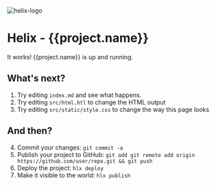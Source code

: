 <!--
~ Licensed to the Apache Software Foundation (ASF) under one or more
~ contributor license agreements.  See the NOTICE file distributed with
~ this work for additional information regarding copyright ownership.
~ The ASF licenses this file to You under the Apache License, Version 2.0
~ (the "License"); you may not use this file except in compliance with
~ the License.  You may obtain a copy of the License at
~
~      http://www.apache.org/licenses/LICENSE-2.0
~
~ Unless required by applicable law or agreed to in writing, software
~ distributed under the License is distributed on an "AS IS" BASIS,
~ WITHOUT WARRANTIES OR CONDITIONS OF ANY KIND, either express or implied.
~ See the License for the specific language governing permissions and
~ limitations under the License.
-->
![helix-logo](./helix_logo.png)

# Helix - {{project.name}}

It works! {{project.name}} is up and running.

## What's next?

1. Try editing `index.md` and see what happens.
2. Try editing `src/html.htl` to change the HTML output
3. Try editing `src/static/style.css` to change the way this page looks

## And then?

4. Commit your changes: `git commit -a`
5. Publish your project to GitHub: `git add git remote add origin https://github.com/user/repo.git && git push`
6. Deploy the project: `hlx deploy`
7. Make it visible to the world: `hlx publish`
